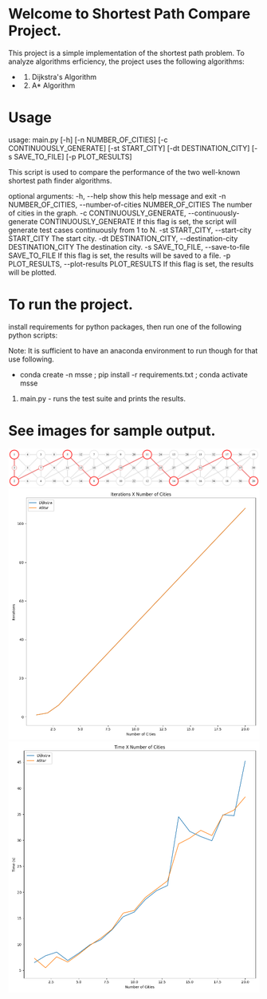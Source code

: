 
# Welcome to Shortest Path Compare Project.

This project is a simple implementation of the shortest path problem. To analyze algorithms erficiency, the project uses the following algorithms:

* 1. Dijkstra's Algorithm
* 2. A* Algorithm

# Usage
usage: main.py [-h] [-n NUMBER_OF_CITIES] [-c CONTINUOUSLY_GENERATE] [-st START_CITY] [-dt DESTINATION_CITY] [-s SAVE_TO_FILE] [-p PLOT_RESULTS]

This script is used to compare the performance of the two well-known shortest path finder algorithms.

optional arguments:
  -h, --help            show this help message and exit
  -n NUMBER_OF_CITIES, --number-of-cities NUMBER_OF_CITIES
                        The number of cities in the graph.
  -c CONTINUOUSLY_GENERATE, --continuously-generate CONTINUOUSLY_GENERATE
                        If this flag is set, the script will generate test cases continuously from 1 to N.
  -st START_CITY, --start-city START_CITY
                        The start city.
  -dt DESTINATION_CITY, --destination-city DESTINATION_CITY
                        The destination city.
  -s SAVE_TO_FILE, --save-to-file SAVE_TO_FILE
                        If this flag is set, the results will be saved to a file.
  -p PLOT_RESULTS, --plot-results PLOT_RESULTS
                        If this flag is set, the results will be plotted.

# To run the project.

install requirements for python packages, then run one of the following python scripts:

Note: It is sufficient to have an anaconda environment to run though for that use following.
* conda create -n msse ; pip install -r requirements.txt ; conda activate msse

1. main.py - runs the test suite and prints the results.

# See images for sample output.

![Example Graph](Assets/Graph.png)
![Iterations](Assets/Iter_Plot.png)
![Time](Assets/Time_Plot.png)